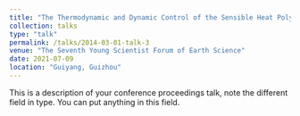 ```yaml
---
title: "The Thermodynamic and Dynamic Control of the Sensible Heat Polynya in the Western Cosmonaut Sea"
collection: talks
type: "talk"
permalink: /talks/2014-03-01-talk-3
venue: "The Seventh Young Scientist Forum of Earth Science"
date: 2021-07-09
location: "Guiyang, Guizhou"
---
```


This is a description of your conference proceedings talk, note the different field in type. You can put anything in this field.
